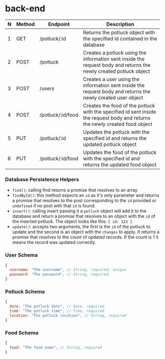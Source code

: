 # back-end

| N | Method | Endpoint                | Description                                                                                                                              |
| - | ------ | ----------------------- | ---------------------------------------------------------------------------------------------------------------------------------------- |
| 1 | GET    | /potluck/:id               | Returns the potluck object with the specified id contained in the database                                                                   |
| 2 | POST    | /potluck          | Creates a potluck using the information sent inside the request body and returns the newly created potluck object                          |                                                                                      |
| 3 | POST   | /users              | Creates a user using the information sent inside the request body and returns the newly created user object                          |
| 4 | POST    | /potluck/:id/food          | Creates the food of the potluck with the specified id sent inside the request body and returns the newly created food object         |
| 5 | PUT | /potluck/:id          | Updates the potluck with the specified id and returns the updated potluck object                                                           |
| 6 | PUT    | /potluck/:id/food | Updates the food of the potluck with the specified id and returns the updated food object                                          |

### Database Persistence Helpers

- `find()`: calling find returns a promise that resolves to an array
- `findById()`: this method expects an `id` as it's only parameter and returns a promise that resolves to the post corresponding to the `id` provided or `undefined` if no post with that `id` is found.
- `insert()`: calling insert passing it a `potluck` object will add it to the database and return a promise that resolves to an object with the `id` of the inserted potluck. The object looks like this: `{ id: 123 }`.
- `update()`: accepts two arguments, the first is the `id` of the potluck to update and the second is an object with the `changes` to apply. It returns a promise that resolves to the count of updated records. If the count is 1 it means the record was updated correctly.

### User Schema

```js
{
  username: "The username", // String, required, unique
  password: "The password", // String, required
}
```

### Potluck Schema

```js
{
  date: "The potluck date", // Date, required
  time: "The potluck time", // Time, required
  location: "The potluck location", // String, required
}
```

### Food Schema

```js
{
  food: "The food name", // String, required
}
```
